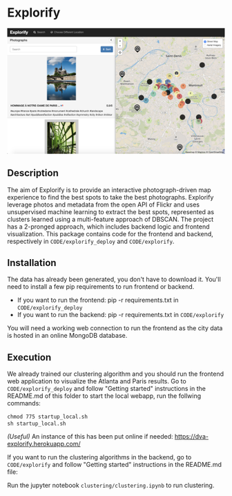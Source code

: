 # Explorify

![Explorify webapp](/DOC/explorify.png?raw=true)

## Description
The aim of Explorify is to provide an interactive photograph-driven map experience 
to find the best spots to take the best photographs. Explorify leverage photos and metadata
from the open API of Flickr and uses unsupervised machine learning to extract the best spots,
represented as clusters learned using a multi-feature approach of DBSCAN. The project has a 
2-pronged approach, which includes backend logic and frontend visualization. This package 
contains code for the frontend and backend, respectively in `CODE/explorify_deploy` and `CODE/explorify`.

## Installation
The data has already been generated, you don't have to download it. You'll need to 
install a few pip requirements to run frontend or backend.
* If you want to run the frontend: pip -r requirements.txt in `CODE/explorify_deploy` 
* If you want to run the backend: pip -r requirements.txt in `CODE/explorify`

You will need a working web connection to run the frontend as the city data is hosted 
in an online MongoDB database.

## Execution
We already trained our clustering algorithm and you should run the frontend web 
application to visualize the Atlanta and Paris results. Go to `CODE/explorify_deploy` 
and follow "Getting started" instructions in the README.md of this folder to start the 
local webapp, run the follwing commands:
```
chmod 775 startup_local.sh
sh startup_local.sh
```

*(Useful)* An instance of this has been put online if needed: https://dva-explorify.herokuapp.com/

If you want to run the clustering algorithms in the backend, go to `CODE/explorify` 
and follow "Getting started" instructions in the README.md file:

Run the jupyter notebook `clustering/clustering.ipynb` to run clustering.
